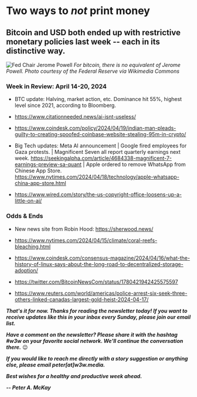 # Two ways to *not* print money
## Bitcoin and USD both ended up with restrictive monetary policies last week -- each in its distinctive way.

![Fed Chair Jerome Powell](//upload.wikimedia.org/wikipedia/commons/thumb/1/17/DSC4210_%2853073540164%29.jpg/1024px-DSC4210_%2853073540164%29.jpg)
*For bitcoin, there is no equivalent of Jerome Powell. Photo courtesy of the Federal Reserve via Wikimedia Commons*

<!--

Lede item. Should run ~450 words. Juxtapose Fed flip-flopping and the halving. A contrast in monetary policies.

https://www.cnn.com/2024/04/16/business/chair-powell-discussion/index.html

https://www.reuters.com/markets/us/feds-powell-jefferson-square-restrictive-policy-with-strong-data-2024-04-16/

-->

### Week in Review: April 14-20, 2024

- BTC update: Halving, market action, etc. <!-- Need links --> Dominance hit 55%, highest level since 2021, according to Bloomberg. <!-- Find link -->

- https://www.citationneeded.news/ai-isnt-useless/

- https://www.coindesk.com/policy/2024/04/19/indian-man-pleads-guilty-to-creating-spoofed-coinbase-website-stealing-95m-in-crypto/

- Big Tech updates: Meta AI announcement | Google fired employees for Gaza protests. | Magnificent Seven all report quarterly earnings next week. https://seekingalpha.com/article/4684338-magnificent-7-earnings-preview-sa-quant | Apple ordered to remove WhatsApp from Chinese App Store. https://www.nytimes.com/2024/04/18/technology/apple-whatsapp-china-app-store.html

- https://www.wired.com/story/the-us-copyright-office-loosens-up-a-little-on-ai/


### Odds & Ends

- New news site from Robin Hood: https://sherwood.news/

- https://www.nytimes.com/2024/04/15/climate/coral-reefs-bleaching.html

- https://www.coindesk.com/consensus-magazine/2024/04/16/what-the-history-of-linux-says-about-the-long-road-to-decentralized-storage-adoption/

- https://twitter.com/BitcoinNewsCom/status/1780421942425575597

- https://www.reuters.com/world/americas/police-arrest-six-seek-three-others-linked-canadas-largest-gold-heist-2024-04-17/

_**That's it for now. Thanks for reading the newsletter today! If you want to receive updates like this in your inbox every Sunday, please join our email list.**_

_**Have a comment on the newsletter? Please share it with the hashtag #w3w on your favorite social network. We'll continue the conversation there.**_ 😉

_**If you would like to reach me directly with a story suggestion or anything else, please email peter[at]w3w.media.**_

_**Best wishes for a healthy and productive week ahead.**_  

_**-- Peter A. McKay**_  
